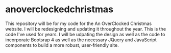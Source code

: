 # anoverclockedchristmas
This repository will be for my code for the An OverClocked Christmas website. I will be redesigning and updating it throughout the year.
This is the code I've used for years. I will be udpating the design as well as the code to incorporate Bootsrap 4 as well as the  necessary JQuery and JavaScript components to build a more robust, user-friendly site.
